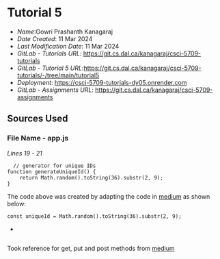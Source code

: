 # Tutorial 5
* *Name*:Gowri Prashanth Kanagaraj
* *Date Created*: 11 Mar 2024
* *Last Modification Date*: 11 Mar 2024
* *GitLab - Tutorials URL*: <https://git.cs.dal.ca/kanagaraj/csci-5709-tutorials>
* *GitLab - Tutorial 5 URL*:<https://git.cs.dal.ca/kanagaraj/csci-5709-tutorials/-/tree/main/tutorial5>
 * *Deployment*: https://csci-5709-tutorials-dy05.onrender.com
 * *GitLab - Assignments URL*: <https://git.cs.dal.ca/kanagaraj/csci-5709-assignments>

 ## Sources Used

### File Name - app.js

*Lines 19 - 21*

```
  // generator for unique IDs 
function generateUniqueId() {
    return Math.random().toString(36).substr(2, 9);
}
```

The code above was created by adapting the code in [medium](https://paulius-repsys.medium.com/simplest-possible-way-to-generate-unique-id-in-javascript-a0d7566f3b0c) as shown below: 

```
const uniqueId = Math.random().toString(36).substr(2, 9);

```

*

```

```

Took reference for get, put and post methods from [medium](https://medium.com/geekculture/how-to-send-forms-data-with-fetch-using-get-post-put-delete-and-catching-with-express-js-bfdb85b99709)  

```

```

